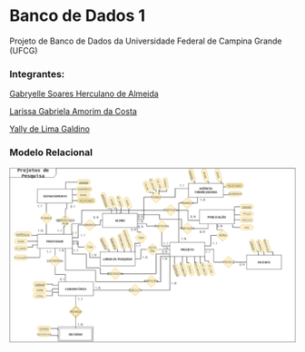 <h1>Banco de Dados 1</h1>


Projeto de Banco de Dados da Universidade Federal de Campina Grande (UFCG)


<h3>Integrantes:</h3> 

<a href="https://github.com/gabsoares11">Gabryelle Soares Herculano de Almeida</a>

<a href="https://github.com/larissaamorim">Larissa Gabriela Amorim da Costa</a>

<a href="https://github.com/yallydlgaldino">Yally de Lima Galdino</a>


<h3>Modelo Relacional</h3>
<a href="https://github.com/gabsoares11/DBProject/blob/master/modelo_relacional.png"><img src="modelo_relacional.png"/></a>